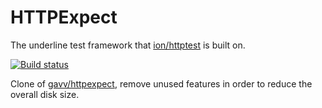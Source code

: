 # HTTPExpect

The underline test framework that [ion/httptest](https://github.com/get-ion/ion) is built on.

[![Build status](https://api.travis-ci.org/get-ion/httpexpect.svg?branch=master&style=flat-square)](https://travis-ci.org/get-ion/httpexpect)

Clone of [gavv/httpexpect](https://github.com/gavv/httpexpect), remove unused features in order to reduce the overall disk size. 